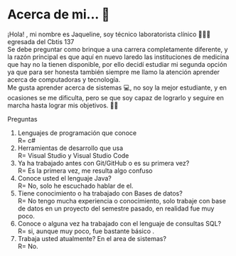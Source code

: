 # Acerca de mi... :cherry_blossom:  
¡Hola! , mi nombre es Jaqueline, soy técnico laboratorista clínico 🔬🦠🥼 egresada del Cbtis 137  
Se debe preguntar como brinque a una carrera completamente diferente, y la razón principal es que aquí en nuevo laredo las instituciones de medicina que hay no la tienen disponible, por ello decidí estudiar mi segunda opción ya que para ser honesta también siempre me llamo la atención aprender acerca de computadoras y tecnología.  
Me gusta aprender acerca de sistemas 💻, no soy la mejor estudiante, y en ocasiones se me dificulta, pero se que soy capaz de lograrlo y seguire en marcha hasta lograr mis objetivos. 🤯😇

Preguntas  

1. Lenguajes de programación que conoce  
R= c#  
2. Herramientas de desarrollo que usa  
R=  Visual Studio y Visual Studio Code  
3. Ya ha trabajado antes con Git/GitHub o es su primera vez?  
R= Es la primera vez, me resulta algo confuso  
4. Conoce usted el lenguaje Java?  
R= No, solo he escuchado hablar de el.  
5. Tiene conocimiento o ha trabajado con Bases de datos?  
R= No tengo mucha experiencia o conocimiento, solo trabaje con base de datos en un proyecto del semestre pasado, en realidad fue muy poco.  
6. Conoce o alguna vez ha trabajado con el lenguaje de consultas SQL?  
R= si, aunque muy poco, fue bastante básico .  
7. Trabaja usted atualmente? En el area de sistemas?  
R= No.